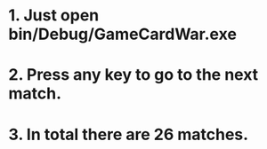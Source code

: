 
# 1. Just open bin/Debug/GameCardWar.exe
# 2. Press any key to go to the next match.
# 3. In total there are 26 matches.
